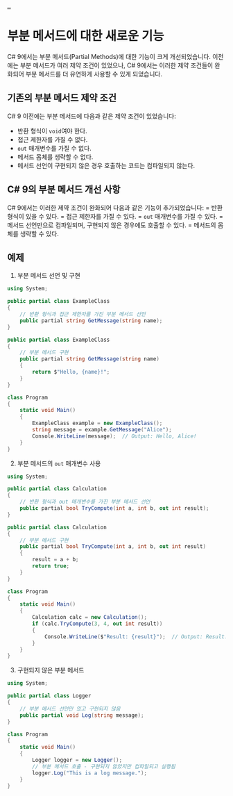 [..](../README.md)

# 부분 메서드에 대한 새로운 기능

C# 9에서는 부분 메서드(Partial Methods)에 대한 기능이 크게 개선되었습니다. 
이전에는 부분 메서드가 여러 제약 조건이 있었으나, C# 9에서는 이러한 제약 조건들이 완화되어 부분 메서드를 더 유연하게 사용할 수 있게 되었습니다.

## 기존의 부분 메서드 제약 조건

C# 9 이전에는 부분 메서드에 다음과 같은 제약 조건이 있었습니다:
- 반환 형식이 `void`여야 한다.
- 접근 제한자를 가질 수 없다.
- `out` 매개변수를 가질 수 없다.
- 메서드 몸체를 생략할 수 없다.
- 메서드 선언이 구현되지 않은 경우 호출하는 코드는 컴파일되지 않는다.

## C# 9의 부분 메서드 개선 사항

C# 9에서는 이러한 제약 조건이 완화되어 다음과 같은 기능이 추가되었습니다:
= 반환 형식이 있을 수 있다.
= 접근 제한자를 가질 수 있다.
= `out` 매개변수를 가질 수 있다.
= 메서드 선언만으로 컴파일되며, 구현되지 않은 경우에도 호출할 수 있다.
= 메서드의 몸체를 생략할 수 있다.

## 예제

1. 부분 메서드 선언 및 구현
```cs
using System;

public partial class ExampleClass
{
    // 반환 형식과 접근 제한자를 가진 부분 메서드 선언
    public partial string GetMessage(string name);
}

public partial class ExampleClass
{
    // 부분 메서드 구현
    public partial string GetMessage(string name)
    {
        return $"Hello, {name}!";
    }
}

class Program
{
    static void Main()
    {
        ExampleClass example = new ExampleClass();
        string message = example.GetMessage("Alice");
        Console.WriteLine(message);  // Output: Hello, Alice!
    }
}
```

2. 부분 메서드의 `out` 매개변수 사용
```cs
using System;

public partial class Calculation
{
    // 반환 형식과 out 매개변수를 가진 부분 메서드 선언
    public partial bool TryCompute(int a, int b, out int result);
}

public partial class Calculation
{
    // 부분 메서드 구현
    public partial bool TryCompute(int a, int b, out int result)
    {
        result = a + b;
        return true;
    }
}

class Program
{
    static void Main()
    {
        Calculation calc = new Calculation();
        if (calc.TryCompute(3, 4, out int result))
        {
            Console.WriteLine($"Result: {result}");  // Output: Result: 7
        }
    }
}
```

3. 구현되지 않은 부분 메서드
```cs
using System;

public partial class Logger
{
    // 부분 메서드 선언만 있고 구현되지 않음
    public partial void Log(string message);
}

class Program
{
    static void Main()
    {
        Logger logger = new Logger();
        // 부분 메서드 호출 - 구현되지 않았지만 컴파일되고 실행됨
        logger.Log("This is a log message.");
    }
}
```
